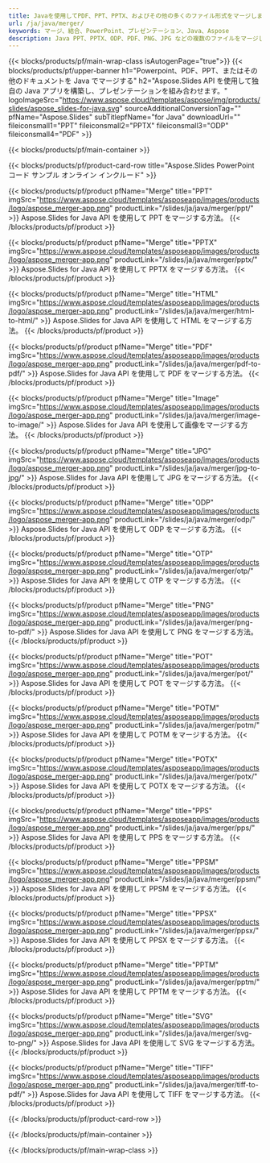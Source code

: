 ```yaml
---
title: Javaを使用してPDF、PPT、PPTX、およびその他の多くのファイル形式をマージします
url: /ja/java/merger/
keywords: マージ、結合、PowerPoint、プレゼンテーション、Java、Aspose
description: Java PPT、PPTX、ODP、PDF、PNG、JPG などの複数のファイルをマージします。
---
```

{{< blocks/products/pf/main-wrap-class isAutogenPage="true">}}
{{< blocks/products/pf/upper-banner h1="Powerpoint、PDF、PPT、またはその他のドキュメントを Java でマージする" h2="Aspose.Slides API を使用して独自の Java アプリを構築し、プレゼンテーションを組み合わせます。" logoImageSrc="https://www.aspose.cloud/templates/aspose/img/products/slides/aspose_slides-for-java.svg" sourceAdditionalConversionTag="" pfName="Aspose.Slides" subTitlepfName="for Java" downloadUrl="" fileiconsmall1="PPT" fileiconsmall2="PPTX" fileiconsmall3="ODP" fileiconsmall4="PDF" >}}

{{< blocks/products/pf/main-container >}}

{{< blocks/products/pf/product-card-row title="Aspose.Slides PowerPoint コード サンプル オンライン インクルード" >}}

{{< blocks/products/pf/product pfName="Merge" title="PPT" imgSrc="https://www.aspose.cloud/templates/asposeapp/images/products/logo/aspose_merger-app.png" productLink="/slides/ja/java/merger/ppt/" >}}
Aspose.Slides for Java API を使用して PPT をマージする方法。
{{< /blocks/products/pf/product >}}

{{< blocks/products/pf/product pfName="Merge" title="PPTX" imgSrc="https://www.aspose.cloud/templates/asposeapp/images/products/logo/aspose_merger-app.png" productLink="/slides/ja/java/merger/pptx/" >}}
Aspose.Slides for Java API を使用して PPTX をマージする方法。
{{< /blocks/products/pf/product >}}

{{< blocks/products/pf/product pfName="Merge" title="HTML" imgSrc="https://www.aspose.cloud/templates/asposeapp/images/products/logo/aspose_merger-app.png" productLink="/slides/ja/java/merger/html-to-html/" >}}
Aspose.Slides for Java API を使用して HTML をマージする方法。
{{< /blocks/products/pf/product >}}

{{< blocks/products/pf/product pfName="Merge" title="PDF" imgSrc="https://www.aspose.cloud/templates/asposeapp/images/products/logo/aspose_merger-app.png" productLink="/slides/ja/java/merger/pdf-to-pdf/" >}}
Aspose.Slides for Java API を使用して PDF をマージする方法。
{{< /blocks/products/pf/product >}}

{{< blocks/products/pf/product pfName="Merge" title="Image" imgSrc="https://www.aspose.cloud/templates/asposeapp/images/products/logo/aspose_merger-app.png" productLink="/slides/ja/java/merger/image-to-image/" >}}
Aspose.Slides for Java API を使用して画像をマージする方法。
{{< /blocks/products/pf/product >}}

{{< blocks/products/pf/product pfName="Merge" title="JPG" imgSrc="https://www.aspose.cloud/templates/asposeapp/images/products/logo/aspose_merger-app.png" productLink="/slides/ja/java/merger/jpg-to-jpg/" >}}
Aspose.Slides for Java API を使用して JPG をマージする方法。
{{< /blocks/products/pf/product >}}

{{< blocks/products/pf/product pfName="Merge" title="ODP" imgSrc="https://www.aspose.cloud/templates/asposeapp/images/products/logo/aspose_merger-app.png" productLink="/slides/ja/java/merger/odp/" >}}
Aspose.Slides for Java API を使用して ODP をマージする方法。
{{< /blocks/products/pf/product >}}

{{< blocks/products/pf/product pfName="Merge" title="OTP" imgSrc="https://www.aspose.cloud/templates/asposeapp/images/products/logo/aspose_merger-app.png" productLink="/slides/ja/java/merger/otp/" >}}
Aspose.Slides for Java API を使用して OTP をマージする方法。
{{< /blocks/products/pf/product >}}

{{< blocks/products/pf/product pfName="Merge" title="PNG" imgSrc="https://www.aspose.cloud/templates/asposeapp/images/products/logo/aspose_merger-app.png" productLink="/slides/ja/java/merger/png-to-pdf/" >}}
Aspose.Slides for Java API を使用して PNG をマージする方法。
{{< /blocks/products/pf/product >}}

{{< blocks/products/pf/product pfName="Merge" title="POT" imgSrc="https://www.aspose.cloud/templates/asposeapp/images/products/logo/aspose_merger-app.png" productLink="/slides/ja/java/merger/pot/" >}}
Aspose.Slides for Java API を使用して POT をマージする方法。
{{< /blocks/products/pf/product >}}

{{< blocks/products/pf/product pfName="Merge" title="POTM" imgSrc="https://www.aspose.cloud/templates/asposeapp/images/products/logo/aspose_merger-app.png" productLink="/slides/ja/java/merger/potm/" >}}
Aspose.Slides for Java API を使用して POTM をマージする方法。
{{< /blocks/products/pf/product >}}

{{< blocks/products/pf/product pfName="Merge" title="POTX" imgSrc="https://www.aspose.cloud/templates/asposeapp/images/products/logo/aspose_merger-app.png" productLink="/slides/ja/java/merger/potx/" >}}
Aspose.Slides for Java API を使用して POTX をマージする方法。
{{< /blocks/products/pf/product >}}

{{< blocks/products/pf/product pfName="Merge" title="PPS" imgSrc="https://www.aspose.cloud/templates/asposeapp/images/products/logo/aspose_merger-app.png" productLink="/slides/ja/java/merger/pps/" >}}
Aspose.Slides for Java API を使用して PPS をマージする方法。
{{< /blocks/products/pf/product >}}

{{< blocks/products/pf/product pfName="Merge" title="PPSM" imgSrc="https://www.aspose.cloud/templates/asposeapp/images/products/logo/aspose_merger-app.png" productLink="/slides/ja/java/merger/ppsm/" >}}
Aspose.Slides for Java API を使用して PPSM をマージする方法。
{{< /blocks/products/pf/product >}}

{{< blocks/products/pf/product pfName="Merge" title="PPSX" imgSrc="https://www.aspose.cloud/templates/asposeapp/images/products/logo/aspose_merger-app.png" productLink="/slides/ja/java/merger/ppsx/" >}}
Aspose.Slides for Java API を使用して PPSX をマージする方法。
{{< /blocks/products/pf/product >}}

{{< blocks/products/pf/product pfName="Merge" title="PPTM" imgSrc="https://www.aspose.cloud/templates/asposeapp/images/products/logo/aspose_merger-app.png" productLink="/slides/ja/java/merger/pptm/" >}}
Aspose.Slides for Java API を使用して PPTM をマージする方法。
{{< /blocks/products/pf/product >}}

{{< blocks/products/pf/product pfName="Merge" title="SVG" imgSrc="https://www.aspose.cloud/templates/asposeapp/images/products/logo/aspose_merger-app.png" productLink="/slides/ja/java/merger/svg-to-png/" >}}
Aspose.Slides for Java API を使用して SVG をマージする方法。
{{< /blocks/products/pf/product >}}

{{< blocks/products/pf/product pfName="Merge" title="TIFF" imgSrc="https://www.aspose.cloud/templates/asposeapp/images/products/logo/aspose_merger-app.png" productLink="/slides/ja/java/merger/tiff-to-pdf/" >}}
Aspose.Slides for Java API を使用して TIFF をマージする方法。
{{< /blocks/products/pf/product >}}


{{< /blocks/products/pf/product-card-row >}}

{{< /blocks/products/pf/main-container >}}
    
{{< /blocks/products/pf/main-wrap-class >}}